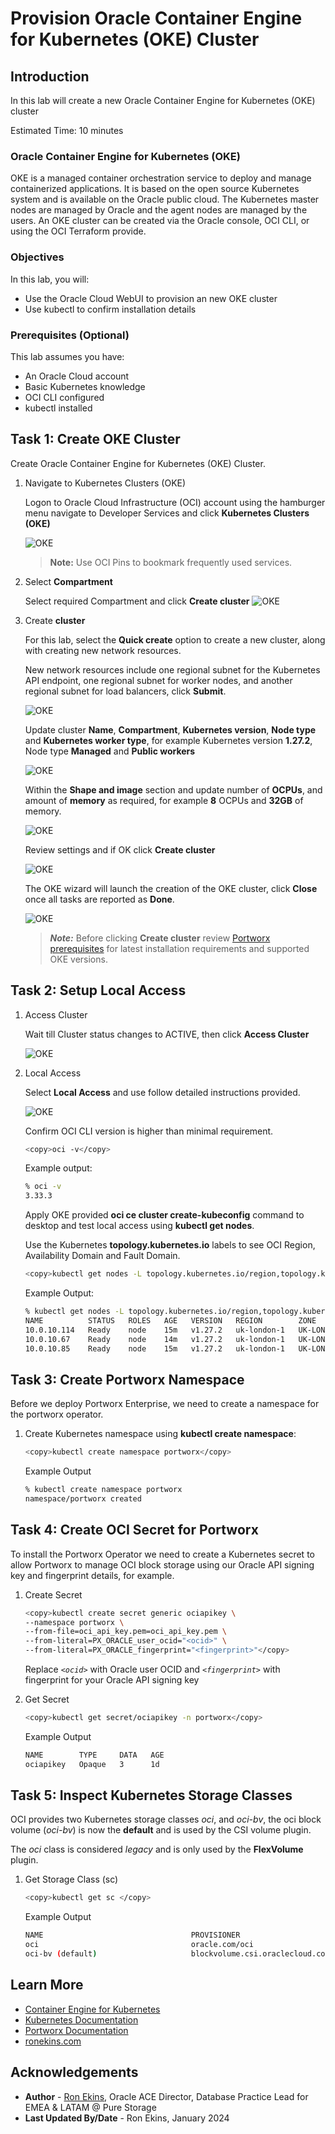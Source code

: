 # Provision Oracle Container Engine for Kubernetes (OKE) Cluster

## Introduction

In this lab will create a new Oracle Container Engine for Kubernetes (OKE) cluster

Estimated Time: 10 minutes

### Oracle Container Engine for Kubernetes (OKE)

OKE is a managed container orchestration service to deploy and manage containerized applications. It is based on the open source Kubernetes system and is available on the Oracle public cloud. The Kubernetes master nodes are managed by Oracle and the agent nodes are managed by the users. An OKE cluster can be created via the Oracle console, OCI CLI, or using the OCI Terraform provide.

### Objectives

In this lab, you will:

* Use the Oracle Cloud WebUI to provision an new OKE cluster
* Use kubectl to confirm installation details

### Prerequisites (Optional)

This lab assumes you have:

* An Oracle Cloud account
* Basic Kubernetes knowledge
* OCI CLI configured
* kubectl installed

## Task 1: Create OKE Cluster

Create Oracle Container Engine for Kubernetes (OKE) Cluster.

1. Navigate to Kubernetes Clusters (OKE)

   Logon to Oracle Cloud Infrastructure (OCI) account using the hamburger menu navigate to Developer Services and click **Kubernetes Clusters (OKE)**

   ![OKE](images/oke-menu.png)

   > **Note:** Use OCI Pins to bookmark frequently used services.

2. Select **Compartment**

   Select required Compartment and click **Create cluster**
   ![OKE](images/oke-create.png)

3. Create **cluster**

   For this lab, select the **Quick create** option to create a new cluster, along with creating new network resources.

   New network resources include one regional subnet for the Kubernetes API endpoint, one regional subnet for worker nodes, and another regional subnet for load balancers, click **Submit**.

   ![OKE](images/oke-quick-create.png)

   Update cluster **Name**, **Compartment**, **Kubernetes version**, **Node type** and **Kubernetes worker type**, for example Kubernetes version **1.27.2**, Node type **Managed** and **Public workers**

   ![OKE](images/oke-quick-create1.png)

   Within the **Shape and image** section and update number of **OCPUs**, and amount of **memory** as required, for example **8** OCPUs and **32GB** of memory.

   ![OKE](images/oke-quick-create2.png)

   Review settings and if OK click **Create cluster**

   ![OKE](images/oke-quick-review.png)

   The OKE wizard will launch the creation of the OKE cluster, click **Close** once all tasks are reported as **Done**.

   ![OKE](images/oke-creating.png)

   > ***Note:*** Before clicking **Create cluster** review [Portworx prerequisites](https://docs.portworx.com/portworx-enterprise/install-portworx/prerequisites) for latest installation requirements and supported OKE versions.

## Task 2: Setup Local Access

1. Access Cluster

   Wait till Cluster status changes to ACTIVE, then click **Access Cluster**

   ![OKE](images/oke-active.png)

2. Local Access

   Select **Local Access** and use follow detailed instructions provided.

   ![OKE](images/oke-local-access.png)

   Confirm OCI CLI version is higher than minimal requirement.

    ```bash
    <copy>oci -v</copy>
    ```

   Example output:

    ```bash
    % oci -v
    3.33.3
    ```

   Apply OKE provided **oci ce cluster create-kubeconfig** command to desktop and test local access using **kubectl get nodes**.

   Use the Kubernetes **topology.kubernetes.io** labels to see OCI Region, Availability Domain and Fault Domain.

    ```bash
    <copy>kubectl get nodes -L topology.kubernetes.io/region,topology.kubernetes.io/zone,oci.oraclecloud.com/fault-domain</copy>
    ```

   Example Output:

    ```bash
    % kubectl get nodes -L topology.kubernetes.io/region,topology.kubernetes.io/zone,oci.oraclecloud.com/fault-domain
    NAME          STATUS   ROLES   AGE   VERSION   REGION        ZONE               FAULT-DOMAIN
    10.0.10.114   Ready    node    15m   v1.27.2   uk-london-1   UK-LONDON-1-AD-1   FAULT-DOMAIN-1
    10.0.10.67    Ready    node    14m   v1.27.2   uk-london-1   UK-LONDON-1-AD-2   FAULT-DOMAIN-3
    10.0.10.85    Ready    node    15m   v1.27.2   uk-london-1   UK-LONDON-1-AD-3   FAULT-DOMAIN-2
    ```

## Task 3: Create Portworx Namespace

Before we deploy Portworx Enterprise, we need to create a namespace for the portworx operator.

1. Create Kubernetes namespace using **kubectl create namespace**:

    ```bash
    <copy>kubectl create namespace portworx</copy>
    ```

    Example Output

    ```bash
    % kubectl create namespace portworx
    namespace/portworx created
    ```

## Task 4: Create OCI Secret for Portworx

To install the Portworx Operator we need to create a Kubernetes secret to allow Portworx to manage OCI block storage using our Oracle API signing key and fingerprint details, for example.

1. Create Secret

    ```bash
    <copy>kubectl create secret generic ociapikey \
    --namespace portworx \
    --from-file=oci_api_key.pem=oci_api_key.pem \
    --from-literal=PX_ORACLE_user_ocid="<ocid>" \
    --from-literal=PX_ORACLE_fingerprint="<fingerprint>"</copy>
    ```

    Replace *`<ocid>`* with Oracle user OCID and *`<fingerprint>`* with fingerprint for your Oracle API signing key

2. Get Secret

    ```bash
    <copy>kubectl get secret/ociapikey -n portworx</copy>
    ```

    Example Output

    ```bash
    NAME        TYPE     DATA   AGE
    ociapikey   Opaque   3      1d
    ```

## Task 5: Inspect Kubernetes Storage Classes

OCI provides two Kubernetes storage classes *oci*, and *oci-bv*, the oci block volume (*oci-bv*) is now the **default** and is used by the CSI volume plugin.

The *oci* class is considered *legacy* and is only used by the **FlexVolume** plugin.

1. Get Storage Class (sc)

    ```bash
    <copy>kubectl get sc </copy>
    ```

    Example Output

    ```bash
    NAME                                 PROVISIONER                       RECLAIMPOLICY   VOLUMEBINDINGMODE      ALLOWVOLUMEEXPANSION   AGE
    oci                                  oracle.com/oci                    Delete          Immediate              false                  9d
    oci-bv (default)                     blockvolume.csi.oraclecloud.com   Delete          WaitForFirstConsumer   true                   9d
    ```

## Learn More

* [Container Engine for Kubernetes](https://docs.oracle.com/en-us/iaas/Content/ContEng/home.htm)
* [Kubernetes Documentation](https://kubernetes.io/docs/home/)
* [Portworx Documentation](https://docs.portworx.com/portworx-enterprise/)
* [ronekins.com](https://ronekins.com/)

## Acknowledgements

* **Author** - [Ron Ekins](https://ace.oracle.com/apex/ace/profile/ronekins), Oracle ACE Director, Database Practice Lead for EMEA & LATAM @ Pure Storage
* **Last Updated By/Date** - Ron Ekins, January 2024
